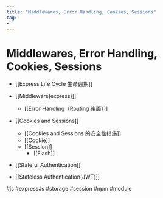 ```yaml
---
title: "Middlewares, Error Handling, Cookies, Sessions"
tag: 
- 
---
```

# Middlewares, Error Handling, Cookies, Sessions
- [[Express Life Cycle 生命週期]]
- [[Middleware(express)]]
	- [[Error Handling（Routing 後面）]]
- [[Cookies and Sessions]]
	- [[Cookies and Sessions 的安全性措施]]
	- [[Cookie]]
	- [[Session]]
		- [[Flash]]

- [[Stateful Authentication]]
- [[Stateless Authentication(JWT)]]

#js #expressJs #storage #session #npm #module 